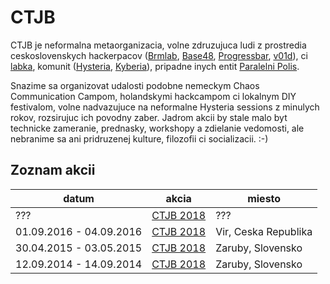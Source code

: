 # CTJB

CTJB je neformalna metaorganizacia, volne zdruzujuca ludi z prostredia ceskoslovenskych hackerpacov
([Brmlab](https://brmlab.cz/), [Base48](http://base48.cz/), [Progressbar](https://progressbar.sk/), [v01d](http://v01d.sk/)), ci [labka](https://labka.cz/), komunit ([Hysteria](http://hysteria.sk/), [Kyberia](https://kyberia.sk/)), pripadne inych entit [Paralelni Polis](http://paralelnipolis.cz/).

Snazime sa organizovat udalosti podobne nemeckym Chaos Communication Campom, holandskymi hackcampom ci lokalnym DIY festivalom, volne nadvazujuce na neformalne Hysteria sessions z minulych rokov, rozsirujuc ich povodny zaber. Jadrom akcii by stale malo byt technicke zameranie, prednasky, workshopy a zdielanie vedomosti, ale nebranime sa ani pridruzenej kulture, filozofii ci socializacii. :-)

## Zoznam akcii

| datum                   | akcia                 | miesto               |
|-------------------------|-----------------------|----------------------|
| ???                     | [CTJB 2018](2018.md)  | ???                  |
| 01.09.2016 - 04.09.2016 | [CTJB 2018](2016.md)  | Vir, Ceska Republika |
| 30.04.2015 - 03.05.2015 | [CTJB 2018](2015.md)  | Zaruby, Slovensko    |
| 12.09.2014 - 14.09.2014 | [CTJB 2018](2014.md)  | Zaruby, Slovensko    |
